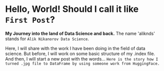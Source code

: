 # Hello, World! Should I call it like `First Post`?

**My Journey into the land of Data Science and back.** The name 'aliknds' stands for `Alik Nikanorov Data Science`. 


Here, I will share with the work I have been doing in the field of data science. But before, I will work on some basic structure of my .index file. And then, I will start a new post with the words... `Here is the story how I turned .jpg file to DataFrame by using someone work from HuggingFace.`
